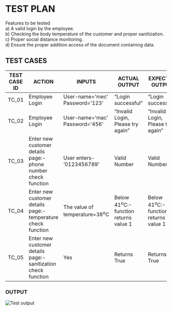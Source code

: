 # TEST PLAN

Features to be tested\
   a)	A valid login by the employee.\
   b)	Checking the body temperature of the customer and proper sanitization.\
   c)	Proper social distance monitoring.\
   d)	Ensure the proper addition access of the document containing data.
   
## TEST CASES
   
|**TEST CASE ID**|**ACTION**|**INPUTS**|**ACTUAL OUTPUT**|**EXPECTED OUTPUT**|**STATUS**|
|-----|-------------------------------------------------------------|-------------------------|-----------------|-------------------|----------|
|TC_01|Employee Login|User-name='mec' Password='123'|“Login successful"|“Login successful”|PASS|
|TC_02|Employee Login|User-name='mac' Password='456'|“Invalid Login, Please try again”|“Invalid Login, Please try again”|PASS|
|TC_03|Enter new customer details page:- phone number check function|User enters- ‘0123456789'|Valid Number|Valid Number|PASS|
|TC_04|Enter new customer details page:- temperature check function|The value of temperature=38<sup>o</sup>C|Below 41<sup>o</sup>C:- function returns value 1|Below 41<sup>o</sup>C:- function returns value 1|PASS|
|TC_05|Enter new customer details page:- sanitization check function|Yes|Returns True|Returns True|PASS|

### OUTPUT
![Test output](https://github.com/stepin105082/CustomerDataManagementSystemDuringCovid19/blob/master/4_TestPlanAndOutput/test_op.png)
